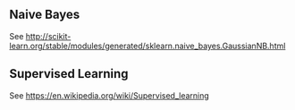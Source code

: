 Naive Bayes
-----------


See http://scikit-learn.org/stable/modules/generated/sklearn.naive_bayes.GaussianNB.html

Supervised Learning
-------------------

See https://en.wikipedia.org/wiki/Supervised_learning
